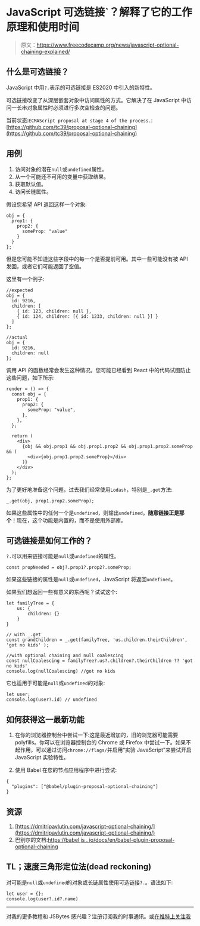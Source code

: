 # JavaScript 可选链接`？解释了它的工作原理和使用时间

> 原文：<https://www.freecodecamp.org/news/javascript-optional-chaining-explained/>

## 什么是可选链接？

JavaScript 中用`?.`表示的可选链接是 ES2020 中引入的新特性。

可选链接改变了从深层嵌套对象中访问属性的方式。它解决了在 JavaScript 中访问一长串对象属性时必须进行多次空检查的问题。

当前状态:`ECMAScript proposal at stage 4 of the process.`:[https://github.com/tc39/proposal-optional-chaining](https://github.com/tc39/proposal-optional-chaining)

## 用例

1.  访问对象的潜在`null`或`undefined`属性。
2.  从一个可能还不可用的变量中获取结果。
3.  获取默认值。
4.  访问长链属性。

假设您希望 API 返回这样一个对象:

```
obj = {
  prop1: {
    prop2: {
      someProp: "value"
    }
  }
}; 
```

但是您可能不知道这些字段中的每一个是否提前可用。其中一些可能没有被 API 发回，或者它们可能返回了空值。

这里有一个例子:

```
//expected
obj = {
  id: 9216,
  children: [
    { id: 123, children: null },
    { id: 124, children: [{ id: 1233, children: null }] }
  ]
};

//actual
obj = {
  id: 9216,
  children: null
}; 
```

调用 API 的函数经常会发生这种情况。您可能已经看到 React 中的代码试图防止这些问题，如下所示:

```
render = () => {
  const obj = {
    prop1: {
      prop2: {
        someProp: "value",
      },
    },
  };

  return (
    <div>
      {obj && obj.prop1 && obj.prop1.prop2 && obj.prop1.prop2.someProp && (
        <div>{obj.prop1.prop2.someProp}</div>
      )}
    </div>
  );
}; 
```

为了更好地准备这个问题，过去我们经常使用`Lodash`，特别是`_.get`方法:

```
_.get(obj, prop1.prop2.someProp); 
```

如果这些属性中的任何一个是`undefined`，则输出`undefined`。**随意链接正是那个**！现在，这个功能是内置的，而不是使用外部库。

## 可选链接是如何工作的？

`?.`可以用来链接可能是`null`或`undefined`的属性。

```
const propNeeded = obj?.prop1?.prop2?.someProp; 
```

如果这些链接的属性是`null`或`undefined`，JavaScript 将返回`undefined`。

如果我们想返回一些有意义的东西呢？试试这个:

```
let familyTree = {
    us: {
        children: {}
    }
}

// with _.get
const grandChildren = _.get(familyTree, 'us.children.theirChildren', 'got no kids' );

//with optional chaining and null coalescing 
const nullCoalescing = familyTree?.us?.children?.theirChildren ?? 'got no kids'
console.log(nullCoalescing) //got no kids 
```

它也适用于可能是`null`或`undefined`的对象:

```
let user;
console.log(user?.id) // undefined 
```

## 如何获得这一最新功能

1.  在你的浏览器控制台中尝试一下:这是最近增加的，旧的浏览器可能需要 polyfills。你可以在浏览器控制台的 Chrome 或 Firefox 中尝试一下。如果不起作用，可以通过访问`chrome://flags/`并启用“实验 JavaScript”来尝试开启 JavaScript 实验特性。

2.  使用 Babel 在您的节点应用程序中进行尝试:

```
{
  "plugins": ["@babel/plugin-proposal-optional-chaining"]
} 
```

## 资源

1.  [https://dmitripavlutin.com/javascript-optional-chaining/](https://dmitripavlutin.com/javascript-optional-chaining/)
2.  巴别尔的文档:[https://babel js . io/docs/en/babel-plugin-proposal-optional-chaining](https://babeljs.io/docs/en/babel-plugin-proposal-optional-chaining)

## TL；速度三角形定位法(dead reckoning)

对可能是`null`或`undefined`的对象或长链属性使用可选链接`?.`。语法如下:

```
let user = {};
console.log(user?.id?.name) 
```

* * *

对我的更多教程和 JSBytes 感兴趣？注册订阅我的时事通讯。或[在推特上关注我](https://twitter.com/shrutikapoor08)